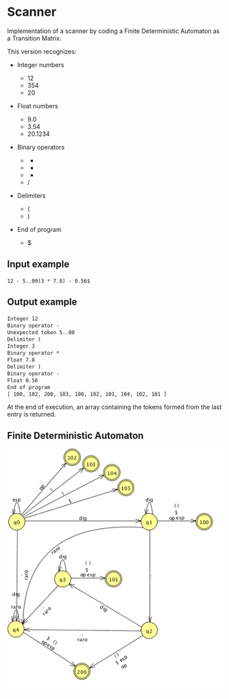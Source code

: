 # Scanner
Implementation of a scanner by coding a Finite Deterministic Automaton as a Transition Matrix.

This version recognizes:
- Integer numbers
  - 12
  - 354
  - 20
  
- Float numbers
  - 9.0
  - 3.54
  - 20.1234
  
- Binary operators
  - +
  - -
  - *
  - /
  
- Delimiters
  - (
  - )
  
- End of program
  - $
  
## Input example
```
12 - 5..00(3 * 7.8) - 0.56$
```

## Output example
```
Integer 12
Binary operator -
Unexpected token 5..00
Delimiter (
Integer 3
Binary operator *
Float 7.8
Delimiter )
Binary operator -
Float 0.56
End of program
[ 100, 102, 200, 103, 100, 102, 101, 104, 102, 101 ]
```

At the end of execution, an array containing the tokens formed from the last entry is returned.

## Finite Deterministic Automaton
![Finite Deterministc Automato](/img/fda.png)

